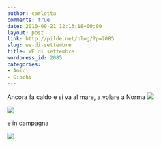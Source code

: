 ```yaml
---
author: carlotta
comments: true
date: 2010-09-21 12:13:18+00:00
layout: post
link: http://pilde.net/blog/?p=2085
slug: we-di-settembre
title: WE di settembre
wordpress_id: 2085
categories:
- Amici
- Giochi
---
```


Ancora fa caldo e si va al mare, a volare a Norma ![](http://pilde.net/blog/wp-content/uploads/2010/09/accappatoi.jpg)




![](http://pilde.net/blog/wp-content/uploads/2010/09/marghe_alessia.jpg)




e in campagna

![](http://pilde.net/blog/wp-content/uploads/2010/09/mati_fra1.jpg)



